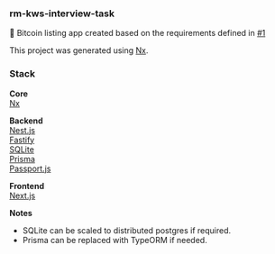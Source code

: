 ### rm-kws-interview-task
🎃 Bitcoin listing app created based on the requirements defined in [#1](https://github.com/reanimated-man/rm-kws-interview-task/issues/1) 

This project was generated using [Nx](https://nx.dev).

### Stack

**Core**  
[Nx](https://nx.dev)  

**Backend**  
[Nest.js](https://nestjs.com)  
[Fastify](https://www.fastify.io)  
[SQLite](https://www.sqlite.org/index.html)  
[Prisma](https://www.prisma.io)  
[Passport.js](https://www.passportjs.org)  

**Frontend**  
[Next.js](https://nextjs.com)  

**Notes**  
- SQLite can be scaled to distributed postgres if required.
- Prisma can be replaced with TypeORM if needed.


